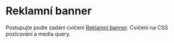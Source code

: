 
# Reklamní banner

Postupujte podle zadání cvičení [Reklamní banner](https://kodim.cz/kurzy/daweb/html-a-css/responzivni-design/cv-responsive#cvresponsive%3Ebanner).
Cvičení na CSS pozicování a media query. 
